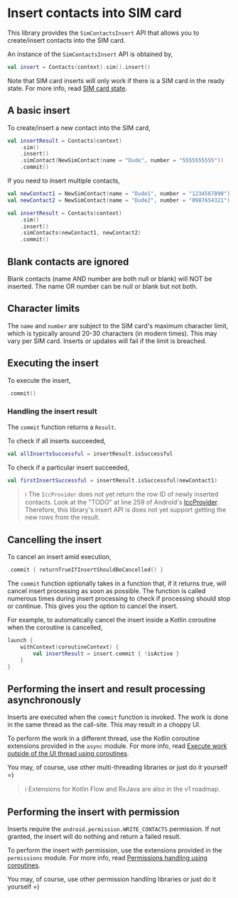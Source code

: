 # Insert contacts into SIM card

This library provides the `SimContactsInsert` API that allows you to create/insert contacts into
the SIM card.

An instance of the `SimContactsInsert` API is obtained by,

```kotlin
val insert = Contacts(context).sim().insert()
```

Note that SIM card inserts will only work if there is a SIM card in the ready state. For more info,
read [SIM card state](./../sim/about-sim-contacts.md#sim-card-state).

## A basic insert

To create/insert a new contact into the SIM card,

```kotlin
val insertResult = Contacts(context)
    .sim()
    .insert()
    .simContact(NewSimContact(name = "Dude", number = "5555555555"))
    .commit()
```

If you need to insert multiple contacts,

```kotlin
val newContact1 = NewSimContact(name = "Dude1", number = "1234567890")
val newContact2 = NewSimContact(name = "Dude2", number = "0987654321")

val insertResult = Contacts(context)
    .sim()
    .insert()
    .simContacts(newContact1, newContact2)
    .commit()
```

## Blank contacts are ignored

Blank contacts (name AND number are both null or blank) will NOT be inserted. The name OR number 
can be null or blank but not both.

## Character limits

The `name` and `number` are subject to the SIM card's maximum character limit, which is typically
around 20-30 characters (in modern times). This may vary per SIM card. Inserts or updates will fail
if the limit is breached.

## Executing the insert

To execute the insert,

```kotlin
.commit()
```

### Handling the insert result

The `commit` function returns a `Result`.

To check if all inserts succeeded,

```kotlin
val allInsertsSuccessful = insertResult.isSuccessful
```

To check if a particular insert succeeded,

```kotlin
val firstInsertSuccessful = insertResult.isSuccessful(newContact1)
```

> ℹ️ The `IccProvider` does not yet return the row ID of newly inserted contacts. Look at the "TODO"
> at line 259 of Android's [IccProvider](https://android.googlesource.com/platform/frameworks/opt/telephony/+/51302ef/src/java/com/android/internal/telephony/IccProvider.java#259).
> Therefore, this library's insert API is does not yet support getting the new rows from the result.

## Cancelling the insert

To cancel an insert amid execution,

```kotlin
.commit { returnTrueIfInsertShouldBeCancelled() }
```

The `commit` function optionally takes in a function that, if it returns true, will cancel insert
processing as soon as possible. The function is called numerous times during insert processing to
check if processing should stop or continue. This gives you the option to cancel the insert.

For example, to automatically cancel the insert inside a Kotlin coroutine when the coroutine is cancelled,

```kotlin
launch {
    withContext(coroutineContext) {
        val insertResult = insert.commit { !isActive }
    }
}
```

## Performing the insert and result processing asynchronously

Inserts are executed when the `commit` function is invoked. The work is done in the same thread as
the call-site. This may result in a choppy UI.

To perform the work in a different thread, use the Kotlin coroutine extensions provided in
the `async` module. For more info,
read [Execute work outside of the UI thread using coroutines](./../async/async-execution-coroutines.md).

You may, of course, use other multi-threading libraries or just do it yourself =)

> ℹ️ Extensions for Kotlin Flow and RxJava are also in the v1 roadmap.

## Performing the insert with permission

Inserts require the `android.permission.WRITE_CONTACTS` permission. If not granted, the insert will
do nothing and return a failed result.

To perform the insert with permission, use the extensions provided in the `permissions` module.
For more info, read [Permissions handling using coroutines](./../permissions/permissions-handling-coroutines.md).

You may, of course, use other permission handling libraries or just do it yourself =)